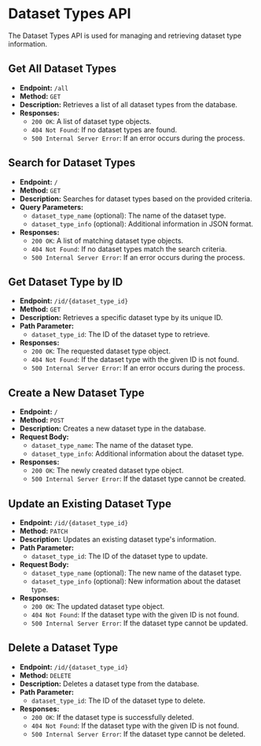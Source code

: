 # Dataset Types API

The Dataset Types API is used for managing and retrieving dataset type information.

## Get All Dataset Types

- **Endpoint:** `/all`
- **Method:** `GET`
- **Description:** Retrieves a list of all dataset types from the database.
- **Responses:**
  - `200 OK`: A list of dataset type objects.
  - `404 Not Found`: If no dataset types are found.
  - `500 Internal Server Error`: If an error occurs during the process.

## Search for Dataset Types

- **Endpoint:** `/`
- **Method:** `GET`
- **Description:** Searches for dataset types based on the provided criteria.
- **Query Parameters:**
  - `dataset_type_name` (optional): The name of the dataset type.
  - `dataset_type_info` (optional): Additional information in JSON format.
- **Responses:**
  - `200 OK`: A list of matching dataset type objects.
  - `404 Not Found`: If no dataset types match the search criteria.
  - `500 Internal Server Error`: If an error occurs during the process.

## Get Dataset Type by ID

- **Endpoint:** `/id/{dataset_type_id}`
- **Method:** `GET`
- **Description:** Retrieves a specific dataset type by its unique ID.
- **Path Parameter:**
  - `dataset_type_id`: The ID of the dataset type to retrieve.
- **Responses:**
  - `200 OK`: The requested dataset type object.
  - `404 Not Found`: If the dataset type with the given ID is not found.
  - `500 Internal Server Error`: If an error occurs during the process.

## Create a New Dataset Type

- **Endpoint:** `/`
- **Method:** `POST`
- **Description:** Creates a new dataset type in the database.
- **Request Body:**
  - `dataset_type_name`: The name of the dataset type.
  - `dataset_type_info`: Additional information about the dataset type.
- **Responses:**
  - `200 OK`: The newly created dataset type object.
  - `500 Internal Server Error`: If the dataset type cannot be created.

## Update an Existing Dataset Type

- **Endpoint:** `/id/{dataset_type_id}`
- **Method:** `PATCH`
- **Description:** Updates an existing dataset type's information.
- **Path Parameter:**
  - `dataset_type_id`: The ID of the dataset type to update.
- **Request Body:**
  - `dataset_type_name` (optional): The new name of the dataset type.
  - `dataset_type_info` (optional): New information about the dataset type.
- **Responses:**
  - `200 OK`: The updated dataset type object.
  - `404 Not Found`: If the dataset type with the given ID is not found.
  - `500 Internal Server Error`: If the dataset type cannot be updated.

## Delete a Dataset Type

- **Endpoint:** `/id/{dataset_type_id}`
- **Method:** `DELETE`
- **Description:** Deletes a dataset type from the database.
- **Path Parameter:**
  - `dataset_type_id`: The ID of the dataset type to delete.
- **Responses:**
  - `200 OK`: If the dataset type is successfully deleted.
  - `404 Not Found`: If the dataset type with the given ID is not found.
  - `500 Internal Server Error`: If the dataset type cannot be deleted.
